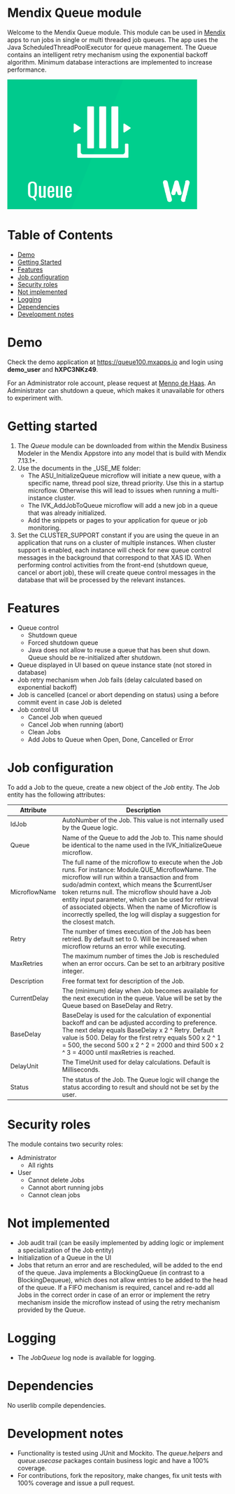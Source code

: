 # Mendix Queue module

Welcome to the Mendix Queue module. This module can be used in [Mendix](http://www.mendix.com) apps to run jobs in single or multi threaded job queues. The app uses the Java ScheduledThreadPoolExecutor for queue management. The Queue contains an intelligent retry mechanism using the exponential backoff algorithm. Minimum database interactions are implemented to increase performance.

![Queue logo][1]

# Table of Contents

* [Demo](#demo)
* [Getting Started](#getting-started)
* [Features](#features)
* [Job configuration](#job-configuration)
* [Security roles](#security-roles)
* [Not implemented](#not-implemented)
* [Logging](#logging)
* [Dependencies](#dependencies)
* [Development notes](#development-notes)

# Demo
Check the demo application at https://queue100.mxapps.io and login using **demo_user** and **hXPC3NKz49**.

For an Administrator role account, please request at [Menno de Haas](mailto:menno.dehaas@webflight.nl). An Administrator can shutdown a queue, which makes it unavailable for others to experiment with.

# Getting started
1. The *Queue* module can be downloaded from within the Mendix Business Modeler in the Mendix Appstore into any model that is build with Mendix 7.13.1+.
2. Use the documents in the _USE_ME folder:
	- The ASU_InitializeQueue microflow will initiate a new queue, with a specific name, thread pool size, thread priority. Use this in a startup microflow. Otherwise this will lead to issues when running a multi-instance cluster.
	- The IVK_AddJobToQueue microflow will add a new job in a queue that was already initialized.
	- Add the snippets or pages to your application for queue or job monitoring.
3. Set the CLUSTER_SUPPORT constant if you are using the queue in an application that runs on a cluster of multiple instances. When cluster support is enabled, each instance will check for new queue control messages in the background that correspond to that XAS ID. When performing control activities from the front-end (shutdown queue, cancel or abort job), these will create queue control messages in the database that will be processed by the relevant instances.

# Features
* Queue control
	- Shutdown queue
	- Forced shutdown queue
	- Java does not allow to reuse a queue that has been shut down. Queue should be re-initialized after shutdown.
* Queue displayed in UI based on queue instance state (not stored in database)
* Job retry mechanism when Job fails (delay calculated based on exponential backoff)
* Job is cancelled (cancel or abort depending on status) using a before commit event in case Job is deleted
* Job control UI
	- Cancel Job when queued
	- Cancel Job when running (abort)
	- Clean Jobs
	- Add Jobs to Queue when Open, Done, Cancelled or Error

# Job configuration
To add a Job to the queue, create a new object of the *Job* entity. The Job entity has the following attributes:

| Attribute | Description |
|------|------|
| IdJob | AutoNumber of the Job. This value is not internally used by the Queue logic. |
| Queue | Name of the Queue to add the Job to. This name should be identical to the name used in the IVK_InitializeQueue microflow. |
| MicroflowName | The full name of the microflow to execute when the Job runs. For instance: Module.QUE_MicroflowName. The microflow will run within a transaction and from sudo/admin context, which means the $currentUser token returns null. The microflow should have a Job entity input parameter, which can be used for retrieval of associated objects. When the name of Microflow is incorrectly spelled, the log will display a suggestion for the closest match. |
| Retry | The number of times execution of the Job has been retried. By default set to 0. Will be increased when microflow returns an error while executing. |
| MaxRetries | The maximum number of times the Job is rescheduled when an error occurs. Can be set to an arbitrary positive integer. |
| Description | Free format text for description of the Job. |
| CurrentDelay | The (minimum) delay when Job becomes available for the next execution in the queue. Value will be set by the Queue based on BaseDelay and Retry. |
| BaseDelay | BaseDelay is used for the calculation of exponential backoff and can be adjusted according to preference. The next delay equals BaseDelay x 2 ^ Retry. Default value is 500. Delay for the first retry equals  500 x 2 ^ 1 = 500, the second 500 x 2 ^ 2 = 2000 and third 500 x 2 ^ 3 = 4000 until maxRetries is reached. |
| DelayUnit | The TimeUnit used for delay calculations. Default is Milliseconds. |
| Status | The status of the Job. The Queue logic will change the status according to result and should not be set by the user. |

# Security roles
The module contains two security roles:

* Administrator
	- All rights
* User
	- Cannot delete Jobs
	- Cannot abort running jobs
	- Cannot clean jobs

# Not implemented
* Job audit trail (can be easily implemented by adding logic or implement a specialization of the Job entity)
* Initialization of a Queue in the UI
* Jobs that return an error and are rescheduled, will be added to the end of the queue. Java implements a BlockingQueue (in contrast to a BlockingDequeue), which does not allow entries to be added to the head of the queue. If a FIFO mechanism is required, cancel and re-add all Jobs in the correct order in case of an error or implement the retry mechanism inside the microflow instead of using the retry mechanism provided by the Queue.

# Logging
* The *JobQueue* log node is available for logging.

# Dependencies
No userlib compile dependencies.

# Development notes
* Functionality is tested using JUnit and Mockito. The *queue.helpers* and *queue.usecase* packages contain business logic and have a 100% coverage.
* For contributions, fork the repository, make changes, fix unit tests with 100% coverage and issue a pull request.

 [1]: docs/Queue.png
